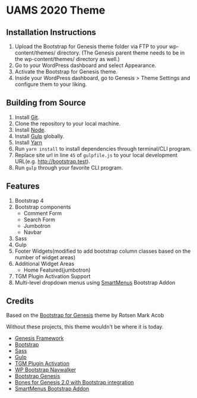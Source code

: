# UAMS 2020 Theme

## Installation Instructions

1. Upload the Bootstrap for Genesis theme folder via FTP to your wp-content/themes/ directory. (The Genesis parent theme needs to be in the wp-content/themes/ directory as well.)
2. Go to your WordPress dashboard and select Appearance.
3. Activate the Bootstrap for Genesis theme.
4. Inside your WordPress dashboard, go to Genesis > Theme Settings and configure them to your liking.

## Building from Source

1. Install [Git](https://git-scm.com/).
2. Clone the repository to your local machine.
3. Install [Node](https://nodejs.org/en/).
4. Install [Gulp](https://gulpjs.com/) globally.
5. Install [Yarn](https://yarnpkg.com/en/docs/install)
6. Run `yarn install` to install dependencies through terminal/CLI program.
7. Replace site url in line `45` of `gulpfile.js` to your local development URL(e.g. http://bootstrap.test).
8. Run `gulp` through your favorite CLI program.

## Features

1. Bootstrap 4
2. Bootstrap components
	* Comment Form
	* Search Form
	* Jumbotron
	* Navbar
3. Sass
4. Gulp
5. Footer Widgets(modified to add bootstrap column classes based on the number of widget areas)
6. Additional Widget Areas
	* Home Featured(jumbotron)
7. TGM Plugin Activation Support
8. Multi-level dropdown menus using [SmartMenus](http://www.smartmenus.org/) Bootstrap Addon

## Credits

Based on the [Bootstrap for Genesis](https://github.com/webdevsuperfast/bootstrap-for-genesis) theme by Rotsen Mark Acob

Without these projects, this theme wouldn't be where it is today.

* [Genesis Framework](http://my.studiopress.com/themes/genesis/)
* [Bootstrap](http://getbootstrap.com)
* [Sass](http://sass-lang.com/)
* [Gulp](http://gulpjs.com/)
* [TGM Plugin Activation](http://tgmpluginactivation.com/)
* [WP Bootstrap Navwalker](https://github.com/twittem/wp-bootstrap-navwalker)
* [Bootstrap Genesis](https://github.com/salcode/bootstrap-genesis)
* [Bones for Genesis 2.0 with Bootstrap integration](https://github.com/jer0dh/bones-for-genesis-2-0-bootstrap)
* [SmartMenus Bootstrap Addon](http://www.smartmenus.org/)